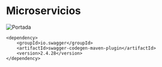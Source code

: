 # Microservicios

![Portada](src="https://i.imgur.com/fpl0rGF.png")

```
<dependency>
    <groupId>io.swagger</groupId>
    <artifactId>swagger-codegen-maven-plugin</artifactId>
    <version>2.4.28</version>
</dependency>
```